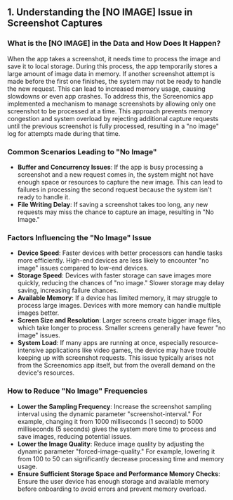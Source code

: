
## 1. Understanding the [NO IMAGE] Issue in Screenshot Captures

### What is the [NO IMAGE] in the Data and How Does It Happen?
When the app takes a screenshot, it needs time to process the image and save it to local storage. During this process, the app temporarily stores a large amount of image data in memory. If another screenshot attempt is made before the first one finishes, the system may not be ready to handle the new request. This can lead to increased memory usage, causing slowdowns or even app crashes. To address this, the Screenomics app implemented a mechanism to manage screenshots by allowing only one screenshot to be processed at a time. This approach prevents memory congestion and system overload by rejecting additional capture requests until the previous screenshot is fully processed, resulting in a "no image" log for attempts made during that time.

### Common Scenarios Leading to "No Image"
* **Buffer and Concurrency Issues**: If the app is busy processing a screenshot and a new request comes in, the system might not have enough space or resources to capture the new image. This can lead to failures in processing the second request because the system isn't ready to handle it.
* **File Writing Delay**: If saving a screenshot takes too long, any new requests may miss the chance to capture an image, resulting in "No Image."

### Factors Influencing the "No Image" Issue
* **Device Speed**: Faster devices with better processors can handle tasks more efficiently. High-end devices are less likely to encounter "no image" issues compared to low-end devices.
* **Storage Speed**: Devices with faster storage can save images more quickly, reducing the chances of "no image." Slower storage may delay saving, increasing failure chances.
* **Available Memory**: If a device has limited memory, it may struggle to process large images. Devices with more memory can handle multiple images better.
* **Screen Size and Resolution**: Larger screens create bigger image files, which take longer to process. Smaller screens generally have fewer "no image" issues.
* **System Load**: If many apps are running at once, especially resource-intensive applications like video games, the device may have trouble keeping up with screenshot requests. This issue typically arises not from the Screenomics app itself, but from the overall demand on the device's resources.

### How to Reduce "No Image" Frequencies
* **Lower the Sampling Frequency**: Increase the screenshot sampling interval using the dynamic parameter "screenshot-interval." For example, changing it from 1000 milliseconds (1 second) to 5000 milliseconds (5 seconds) gives the system more time to process and save images, reducing potential issues.
* **Lower the Image Quality**: Reduce image quality by adjusting the dynamic parameter "forced-image-quality." For example, lowering it from 100 to 50 can significantly decrease processing time and memory usage.
* **Ensure Sufficient Storage Space and Performance Memory Checks**: Ensure the user device has enough storage and available memory before onboarding to avoid errors and prevent memory overload.
